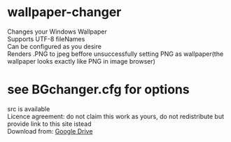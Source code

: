 # wallpaper-changer

Changes your Windows Wallpaper<br>
Supports UTF-8 fileNames<br>
Can be configured as you desire<br>
Renders .PNG to jpeg beffore unsuccessfully setting PNG as wallpaper(the wallpaper looks exactly like PNG in image browser)<br>
# see BGchanger.cfg for options


src is available<br>
Licence agreement: do not claim this work as yours, do not redistribute but provide link to this site istead<br>
Download from: <a href="https://drive.google.com/open?id=1-LBV6kRbCCtDYmLDh47I9CNFP_7onoWf">Google Drive</a>
